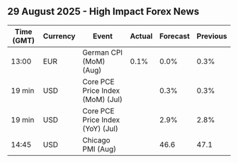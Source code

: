 ## 29 August 2025 - High Impact Forex News

| Time (GMT) | Currency | Event | Actual | Forecast | Previous |
|------|----------|-------|--------|----------|----------|
| 13:00 | EUR | German CPI (MoM) (Aug) | 0.1% | 0.0% | 0.3% |
| 19 min | USD | Core PCE Price Index (MoM) (Jul) |  | 0.3% | 0.3% |
| 19 min | USD | Core PCE Price Index (YoY) (Jul) |  | 2.9% | 2.8% |
| 14:45 | USD | Chicago PMI (Aug) |  | 46.6 | 47.1 |
